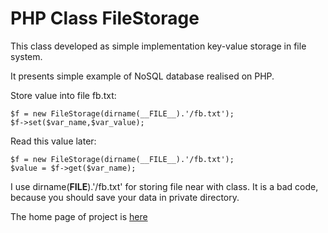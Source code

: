 PHP Class FileStorage
=====================

This class developed as simple implementation key-value storage in file system. 

It presents simple example of NoSQL database realised on PHP.

Store value into file fb.txt:


    $f = new FileStorage(dirname(__FILE__).'/fb.txt');
    $f->set($var_name,$var_value);

Read this value later:

    $f = new FileStorage(dirname(__FILE__).'/fb.txt');
    $value = $f->get($var_name);

I use dirname(__FILE__).'/fb.txt' for storing file near with class. It is a bad code, because you should save your data in private directory.

The home page of project is [here](http://www.zoonman.com/projects/filestorage/)

